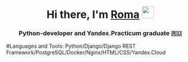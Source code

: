 <h1 align="center">Hi there, I'm <a href="https://daniilshat.ru/" target="_blank">Roma</a> 
<img src="https://github.com/blackcater/blackcater/raw/main/images/Hi.gif" height="32"/></h1>
<h3 align="center">Python-developer and Yandex.Practicum graduate 🇷🇺</h3>

#Languages and Tools: Python/Django/Django REST Framework/PostgreSQL/Docker/Nginx/HTML/CSS/Yandex.Cloud

